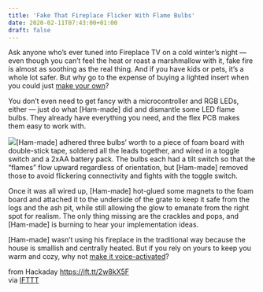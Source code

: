```yaml
---
title: 'Fake That Fireplace Flicker With Flame Bulbs'
date: 2020-02-11T07:43:00+01:00
draft: false
---
```


Ask anyone who’s ever tuned into Fireplace TV on a cold winter’s night — even though you can’t feel the heat or roast a marshmallow with it, fake fire is almost as soothing as the real thing. And if you have kids or pets, it’s a whole lot safer. But why go to the expense of buying a lighted insert when you could just [make your own](https://www.instructables.com/id/LED-Fireplace-Insert/)?

You don’t even need to get fancy with a microcontroller and RGB LEDs, either — just do what \[Ham-made\] did and dismantle some LED flame bulbs. They already have everything you need, and the flex PCB makes them easy to work with.

[![](https://hackaday.com/wp-content/uploads/2020/01/LED-fireplace-inset.png?w=400)](https://hackaday.com/wp-content/uploads/2020/01/LED-fireplace-inset.png)\[Ham-made\] adhered three bulbs’ worth to a piece of foam board with double-stick tape, soldered all the leads together, and wired in a toggle switch and a 2xAA battery pack. The bulbs each had a tilt switch so that the “flames” flow upward regardless of orientation, but \[Ham-made\] removed those to avoid flickering connectivity and fights with the toggle switch.

Once it was all wired up, \[Ham-made\] hot-glued some magnets to the foam board and attached it to the underside of the grate to keep it safe from the logs and the ash pit, while still allowing the glow to emanate from the right spot for realism. The only thing missing are the crackles and pops, and \[Ham-made\] is burning to hear your implementation ideas.

\[Ham-made\] wasn’t using his fireplace in the traditional way because the house is smallish and centrally heated. But if you rely on yours to keep you warm and cozy, why not [make it voice-activated](https://hackaday.com/2016/12/07/voice-activated-fireplace-is-as-cool-as-it-gets/)?

  
  
from Hackaday https://ift.tt/2w8kX5F  
via [IFTTT](https://ifttt.com/?ref=da&site=blogger)